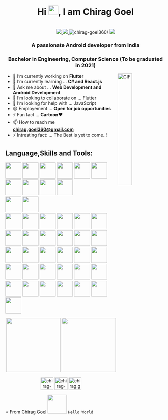 <h1 align="center">Hi <img src="https://raw.githubusercontent.com/iampavangandhi/iampavangandhi/master/gifs/Hi.gif" width="30px">, I am Chirag Goel</h1>
 <p align="center"><br/>
   <a href="https://www.linkedin.com/in/chirag-goel-06b804148/">
    <img src="https://img.shields.io/badge/linkedin-chiraggoel-blue">
  </a>
  <a href="https://www.instagram.com/chirag.goel360/">
    <img src="https://img.shields.io/badge/instagram-chiraggoel_-red">
  </a>
  <span> <img src=https://komarev.com/ghpvc/?username=chirag-goel360 alt=chirag-goel360/></span>
  <span> <img src=https://img.shields.io/github/followers/chirag-goel360?label=Follow&style=social/></span>
</p>


<h3 align="center">A passionate Android developer from India</h3>
<h3 align="center">Bachelor in Engineering, Computer Science (To be graduated in 2021)</h3>

<img width="30%" align="right" alt="GIF" src="https://undo.io/media/uploads/files/Frustrated_programmer.gif" />


- 🔭 I’m currently working on **Flutter**
- 🌱 I’m currently learning ... **C# and React.js**
- 💬 Ask me about ... **Web Development and Android Development**
- 👯 I’m looking to collaborate on ... Flutter
- 🤔 I’m looking for help with ... JavaScript
- 😄 Employement ... **Open for job opportunities**
- ⚡ Fun fact ... **Cartoon**❤
- 📫 How to reach me **<a href="mailto:chirag.goel360@gmail.com">chirag.goel360@gmail.com</a>**
- ⚡ Intresting fact: ... The Best is yet to come..!

## Language,Skills and Tools:
<code><img height="50" src="https://www.vectorlogo.zone/logos/python/python-ar21.svg"></code>
<code><img height="50" src="https://www.vectorlogo.zone/logos/java/java-horizontal.svg"></code>
<code><img height="50" src="https://cdn.worldvectorlogo.com/logos/c.svg"></code>
<code><img height="50" src="https://www.vectorlogo.zone/logos/php/php-horizontal.svg"></code>
<code><img height="50" src="https://www.vectorlogo.zone/logos/javascript/javascript-ar21.svg"></code>
<code><img height="50" src="https://www.vectorlogo.zone/logos/w3_html5/w3_html5-ar21.svg"></code>
<code><img height="50" src="https://www.vectorlogo.zone/logos/gnu_bash/gnu_bash-ar21.svg"></code>
<code><img height="50" src="https://www.vectorlogo.zone/logos/pocoo_flask/pocoo_flask-ar21.svg"></code>	
<code><img height="50" src="https://www.vectorlogo.zone/logos/djangoproject/djangoproject-ar21.svg"></code>	
<code><img height="50" src="https://www.vectorlogo.zone/logos/amazon_aws/amazon_aws-ar21.svg"></code>	
<code><img height="50" src="https://www.vectorlogo.zone/logos/mongodb/mongodb-ar21.svg"></code>
<code><img height="50" src="https://www.vectorlogo.zone/logos/mysql/mysql-horizontal.svg"></code>	
<code><img height="50" src="https://www.vectorlogo.zone/logos/postgresql/postgresql-ar21.svg"></code>
<code><img height="50" src="https://www.vectorlogo.zone/logos/jetbrains/jetbrains-ar21.svg"></code>
<code><img height="50" src="https://img.icons8.com/color/344/intellij-idea.png"></code>
<code><img height="50" src="https://img.icons8.com/color/344/pycharm.png"></code>
<code><img height="50" src="https://www.vectorlogo.zone/logos/visualstudio_code/visualstudio_code-ar21.svg"></code>
<code><img height="50" src="https://img.icons8.com/fluent/344/visual-studio-2019.png"></code>
<code><img height="50" src="https://cdn.worldvectorlogo.com/logos/sublime-text.svg"></code>
<code><img height="50" src="https://img.icons8.com/color/344/notepad-plus-plus.png"></code>
<code><img height="50" src="https://www.vectorlogo.zone/logos/github/github-ar21.svg"></code>
<code><img height="50" src="https://www.vectorlogo.zone/logos/opensource/opensource-ar21.svg"></code>
<code><img height="50" src="https://www.vectorlogo.zone/logos/gnu/gnu-ar21.svg"></code>
<code><img height="50" src="https://www.vectorlogo.zone/logos/bitbucket/bitbucket-ar21.svg"></code>
<code><img height="50" src="https://www.vectorlogo.zone/logos/gitlab/gitlab-ar21.svg"></code>
<code><img height="50" src="https://www.vectorlogo.zone/logos/git-scm/git-scm-ar21.svg"></code>
<code><img height="50" src="https://www.vectorlogo.zone/logos/linux/linux-ar21.svg"></code>
<code><img height="50" src="https://www.vectorlogo.zone/logos/ubuntu/ubuntu-ar21.svg"></code>
<code><img height="50" src="https://www.vectorlogo.zone/logos/centos/centos-ar21.svg"></code>
<code><img height="50" src="https://www.vectorlogo.zone/logos/getbootstrap/getbootstrap-ar21.svg"></code>
<code><img height="50" src="https://www.vectorlogo.zone/logos/dartlang/dartlang-ar21.svg"></code>
<code><img height="50" src="https://www.vectorlogo.zone/logos/netlifyapp_watercss/netlifyapp_watercss-ar21.svg"></code>
<code><img height="50" src="https://www.vectorlogo.zone/logos/npmjs/npmjs-ar21.svg"></code>
<code><img height="50" src="https://www.vectorlogo.zone/logos/yarnpkg/yarnpkg-ar21.svg"></code>
<code><img height="50" src="https://www.vectorlogo.zone/logos/nodejs/nodejs-ar21.svg"></code>
<code><img height="50" src="https://www.vectorlogo.zone/logos/reactjs/reactjs-ar21.svg"></code>
<code><img height="50" src="https://www.vectorlogo.zone/logos/heroku/heroku-ar21.svg"></code>
<code><img height="50" src="https://www.vectorlogo.zone/logos/microsoft/microsoft-ar21.svg"></code>
<code><img height="50" src="https://www.vectorlogo.zone/logos/flutterio/flutterio-ar21.svg"></code>
<code><img height="50" src="https://www.vectorlogo.zone/logos/dotnet/dotnet-ar21.svg"></code>
<code><img height="50" src="https://www.vectorlogo.zone/logos/jupyter/jupyter-ar21.svg"></code>
<code><img height="50" src="https://www.vectorlogo.zone/logos/oracle/oracle-ar21.svg"></code>
<code><img height="50" src="https://www.vectorlogo.zone/logos/firebase/firebase-ar21.svg"></code>

<p align="center">
  <img src="https://github-readme-stats.vercel.app/api?username=chirag-goel360&count_private=true&show_icons=true" height="170px">
  <img src="https://github-readme-stats.vercel.app/api/top-langs/?username=chirag-goel360&layout=compact" height="170px">
</p>


<p align="center">
<a href=https://codepen.io/chirag-goel360 target="blank"><img align="center" src=https://cdn.jsdelivr.net/npm/simple-icons@3.0.1/icons/codepen.svg alt="chirag-goel360" height="40" width="40" /></a>
<a href=https://www.linkedin.com/in/chirag-goel-06b804148 target="blank"><img align="center" src=https://cdn.jsdelivr.net/npm/simple-icons@3.0.1/icons/linkedin.svg alt="chirag-goel-06b804148" height="40" width="40" /></a>
<a href=https://www.instagram.com/chirag.goel360 target="blank"><img align="center" src=https://cdn.jsdelivr.net/npm/simple-icons@3.0.1/icons/instagram.svg alt="chirag.goel360" height="40" width="40" /></a>
</p>

⭐️ From [Chirag Goel](https://github.com/chirag-goel360) <img src="https://media.giphy.com/media/LnQjpWaON8nhr21vNW/giphy.gif" width="60">  ```Hello World```



